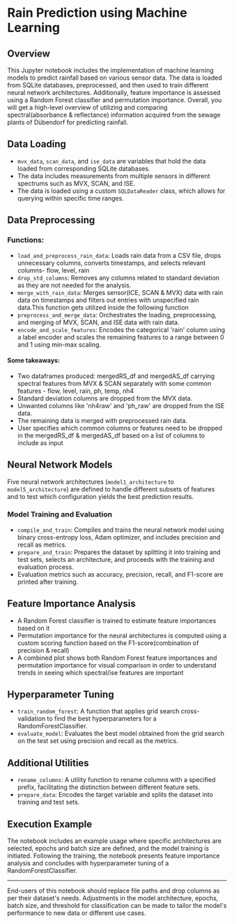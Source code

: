 # Rain Prediction using Machine Learning

## Overview

This Jupyter notebook includes the implementation of machine learning models to predict rainfall based on various sensor data. The data is loaded from SQLite databases, preprocessed, and then used to train different neural network architectures. Additionally, feature importance is assessed using a Random Forest classifier and permutation importance. Overall, you will get a high-level overview of utilizing and comparing spectral(absorbance & reflectance) information acquired from the sewage plants of Dübendorf for predicting rainfall. 

## Data Loading

- `mvx_data`, `scan_data`, and `ise_data` are variables that hold the data loaded from corresponding SQLite databases.
- The data includes measurements from multiple sensors in different spectrums such as MVX, SCAN, and ISE.
- The data is loaded using a custom `SQLDataReader` class, which allows for querying within specific time ranges.

## Data Preprocessing

### Functions:

- `load_and_preprocess_rain_data`: Loads rain data from a CSV file, drops unnecessary columns, converts timestamps, and selects relevant columns- flow, level, rain 
- `drop_std_columns`: Removes any columns related to standard deviation as they are not needed for the analysis.
- `merge_with_rain_data`: Merges sensor(ICE, SCAN & MVX) data with rain data on timestamps and filters out entries with unspecified rain data.This function gets utilized inside the following function
- `preprocess_and_merge_data`: Orchestrates the loading, preprocessing, and merging of MVX, SCAN, and ISE data with rain data.
- `encode_and_scale_features`: Encodes the categorical 'rain' column using a label encoder and scales the remaining features to a range between 0 and 1 using min-max scaling.
#### Some takeaways:
- Two dataframes produced: mergedRS_df and mergedAS_df carrying spectral features from MVX & SCAN separately with some common features - flow, level, rain, ph, temp, nh4
- Standard deviation columns are dropped from the MVX data.
- Unwanted columns like 'nh4raw' and 'ph_raw' are dropped from the ISE data.
- The remaining data is merged with preprocessed rain data.
- User specifies which common columns or features need to be dropped in the mergedRS_df & mergedAS_df based on a list of columns to include as input 

## Neural Network Models

Five neural network architectures (`model1_architecture` to `model5_architecture`) are defined to handle different subsets of features and to test which configuration yields the best prediction results.

### Model Training and Evaluation

- `compile_and_train`: Compiles and trains the neural network model using binary cross-entropy loss, Adam optimizer, and includes precision and recall as metrics.
- `prepare_and_train`: Prepares the dataset by splitting it into training and test sets, selects an architecture, and proceeds with the training and evaluation process.
- Evaluation metrics such as accuracy, precision, recall, and F1-score are printed after training.

## Feature Importance Analysis

- A Random Forest classifier is trained to estimate feature importances based on it 
- Permutation importance for the neural architectures is computed using a custom scoring function based on the F1-score(combination of precision & recall)
- A combined plot shows both Random Forest feature importances and permutation importance for visual comparison in order to understand trends in seeing which spectral/ise features are important

## Hyperparameter Tuning

- `train_random_forest`: A function that applies grid search cross-validation to find the best hyperparameters for a RandomForestClassifier.
- `evaluate_model`: Evaluates the best model obtained from the grid search on the test set using precision and recall as the metrics.

## Additional Utilities

- `rename_columns`: A utility function to rename columns with a specified prefix, facilitating the distinction between different feature sets.
- `prepare_data`: Encodes the target variable and splits the dataset into training and test sets.

## Execution Example

The notebook includes an example usage where specific architectures are selected, epochs and batch size are defined, and the model training is initiated. Following the training, the notebook presents feature importance analysis and concludes with hyperparameter tuning of a RandomForestClassifier. 

---

End-users of this notebook should replace file paths and drop columns as per their dataset's needs. Adjustments in the model architecture, epochs, batch size, and threshold for classification can be made to tailor the model's performance to new data or different use cases.

